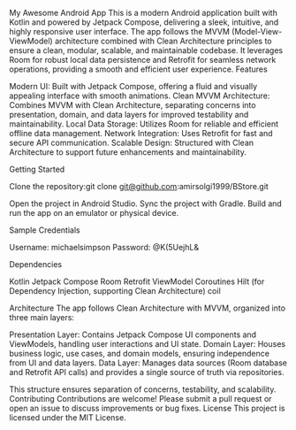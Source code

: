 My Awesome Android App
This is a modern Android application built with Kotlin and powered by Jetpack Compose, delivering a sleek, intuitive, and highly responsive user interface. The app follows the MVVM (Model-View-ViewModel) architecture combined with Clean Architecture principles to ensure a clean, modular, scalable, and maintainable codebase. It leverages Room for robust local data persistence and Retrofit for seamless network operations, providing a smooth and efficient user experience.
Features

Modern UI: Built with Jetpack Compose, offering a fluid and visually appealing interface with smooth animations.
Clean MVVM Architecture: Combines MVVM with Clean Architecture, separating concerns into presentation, domain, and data layers for improved testability and maintainability.
Local Data Storage: Utilizes Room for reliable and efficient offline data management.
Network Integration: Uses Retrofit for fast and secure API communication.
Scalable Design: Structured with Clean Architecture to support future enhancements and maintainability.

Getting Started

Clone the repository:git clone git@github.com:amirsolgi1999/BStore.git


Open the project in Android Studio.
Sync the project with Gradle.
Build and run the app on an emulator or physical device.

Sample Credentials

Username: michaelsimpson
Password: @K(5UejhL&

Dependencies

Kotlin
Jetpack Compose
Room
Retrofit
ViewModel
Coroutines
Hilt (for Dependency Injection, supporting Clean Architecture)
coil

Architecture
The app follows Clean Architecture with MVVM, organized into three main layers:

Presentation Layer: Contains Jetpack Compose UI components and ViewModels, handling user interactions and UI state.
Domain Layer: Houses business logic, use cases, and domain models, ensuring independence from UI and data layers.
Data Layer: Manages data sources (Room database and Retrofit API calls) and provides a single source of truth via repositories.

This structure ensures separation of concerns, testability, and scalability.
Contributing
Contributions are welcome! Please submit a pull request or open an issue to discuss improvements or bug fixes.
License
This project is licensed under the MIT License.
